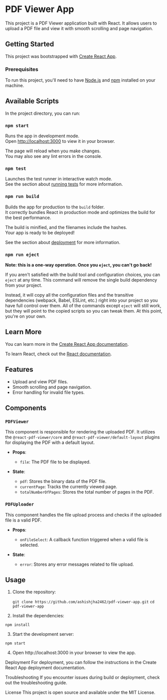 # PDF Viewer App

This project is a PDF Viewer application built with React. It allows users to upload a PDF file and view it with smooth scrolling and page navigation.

## Getting Started

This project was bootstrapped with [Create React App](https://github.com/facebook/create-react-app).

### Prerequisites

To run this project, you'll need to have [Node.js](https://nodejs.org/) and [npm](https://www.npmjs.com/) installed on your machine.

## Available Scripts

In the project directory, you can run:

### `npm start`

Runs the app in development mode.\
Open [http://localhost:3000](http://localhost:3000) to view it in your browser.

The page will reload when you make changes.\
You may also see any lint errors in the console.

### `npm test`

Launches the test runner in interactive watch mode.\
See the section about [running tests](https://facebook.github.io/create-react-app/docs/running-tests) for more information.

### `npm run build`

Builds the app for production to the `build` folder.\
It correctly bundles React in production mode and optimizes the build for the best performance.

The build is minified, and the filenames include the hashes.\
Your app is ready to be deployed!

See the section about [deployment](https://facebook.github.io/create-react-app/docs/deployment) for more information.

### `npm run eject`

**Note: this is a one-way operation. Once you `eject`, you can't go back!**

If you aren't satisfied with the build tool and configuration choices, you can `eject` at any time. This command will remove the single build dependency from your project.

Instead, it will copy all the configuration files and the transitive dependencies (webpack, Babel, ESLint, etc.) right into your project so you have full control over them. All of the commands except `eject` will still work, but they will point to the copied scripts so you can tweak them. At this point, you're on your own.

## Learn More

You can learn more in the [Create React App documentation](https://facebook.github.io/create-react-app/docs/getting-started).

To learn React, check out the [React documentation](https://reactjs.org/).

## Features

- Upload and view PDF files.
- Smooth scrolling and page navigation.
- Error handling for invalid file types.

## Components

### `PDFViewer`

This component is responsible for rendering the uploaded PDF. It utilizes the `@react-pdf-viewer/core` and `@react-pdf-viewer/default-layout` plugins for displaying the PDF with a default layout.

- **Props**: 
  - `file`: The PDF file to be displayed.
  
- **State**:
  - `pdf`: Stores the binary data of the PDF file.
  - `currentPage`: Tracks the currently viewed page.
  - `totalNumberOfPages`: Stores the total number of pages in the PDF.

### `PDFUploader`

This component handles the file upload process and checks if the uploaded file is a valid PDF.

- **Props**:
  - `onFileSelect`: A callback function triggered when a valid file is selected.
  
- **State**:
  - `error`: Stores any error messages related to file upload.

## Usage

1. Clone the repository:

   `git clone https://github.com/ashishjha2462/pdf-viewer-app.git`
   `cd pdf-viewer-app`

2. Install the dependencies:

  `npm install`

3. Start the development server:

  `npm start`

4. Open http://localhost:3000 in your browser to view the app.

Deployment
For deployment, you can follow the instructions in the Create React App deployment documentation.

Troubleshooting
If you encounter issues during build or deployment, check out the troubleshooting guide.

License
This project is open source and available under the MIT License.
